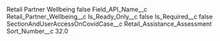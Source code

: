 <?xml version="1.0" encoding="UTF-8"?>
<CustomMetadata xmlns="http://soap.sforce.com/2006/04/metadata" xmlns:xsi="http://www.w3.org/2001/XMLSchema-instance" xmlns:xsd="http://www.w3.org/2001/XMLSchema">
    <label>Retail Partner Wellbeing</label>
    <protected>false</protected>
    <values>
        <field>Field_API_Name__c</field>
        <value xsi:type="xsd:string">Retail_Partner_Wellbeing__c</value>
    </values>
    <values>
        <field>Is_Ready_Only__c</field>
        <value xsi:type="xsd:boolean">false</value>
    </values>
    <values>
        <field>Is_Required__c</field>
        <value xsi:type="xsd:boolean">false</value>
    </values>
    <values>
        <field>SectionAndUserAccessOnCovidCase__c</field>
        <value xsi:type="xsd:string">Retail_Assistance_Assessment</value>
    </values>
    <values>
        <field>Sort_Number__c</field>
        <value xsi:type="xsd:double">32.0</value>
    </values>
</CustomMetadata>
